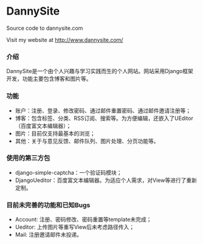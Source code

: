 DannySite
=========

Source code to dannysite.com

Visit my website at http://www.dannysite.com/


### 介绍

DannySite是一个由个人兴趣与学习实践而生的个人网站。网站采用Django框架开发，功能主要包含博客和图片等。

### 功能

* 账户：注册、登录、修改密码、通过邮件重置密码、通过邮件邀请注册等；
* 博客：包含标签、分类、RSS订阅、搜索等。为方便编辑，还嵌入了UEditor（百度富文本编辑器）；
* 图片：目前仅支持最基本的浏览；
* 其他：关于与意见反馈、邮件队列、图片处理、分页功能等。

### 使用的第三方包

* django-simple-captcha：一个验证码模块；
* DjangoUeditor：百度富文本编辑器。为适应个人需求，对View等进行了重新定制。

### 目前未完善的功能和已知Bugs

* Account: 注册、密码修改、密码重置等template未完成；
* Ueditor: 上传图片等重写View后未考虑路径传入；
* Mail: 注册邀请邮件未投递。
